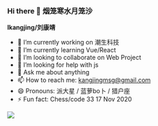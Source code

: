 ### Hi there 👋 烟笼寒水月笼沙

**lkangjing/刘康靖** 

- 🔭 I’m currently working on 潮生科技
- 🌱 I’m currently learning Vue/React
- 👯 I’m looking to collaborate on Web Project
- 🤔 I’m looking for help with js
- 💬 Ask me about anything
- 📫 How to reach me: kangjingmsg@gmail.com
- 😄 Pronouns: 派大星 / 蓝萝bo卜 / 猎户座
- ⚡ Fun fact: Chess/code 
33  17 Nov 2020




![](https://github-readme-stats.vercel.app/api?username=lkangjing)
